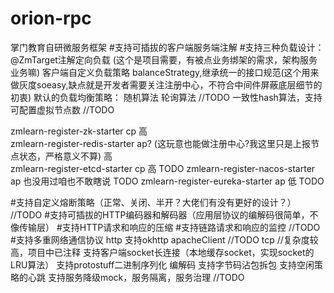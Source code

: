# orion-rpc
掌门教育自研微服务框架
#支持可插拔的客户端服务端注解
#支持三种负载设计：
@ZmTarget注解定向负载 (这个是项目需要，有被点业务绑架的需求，架构服务业务嘛)
客户端自定义负载策略 balanceStrategy,继承统一的接口规范(这个用来做灰度soeasy,缺点就是开发者需要关注注册中心，不符合中间件屏蔽底层细节的初衷)
默认的负载均衡策略：
随机算法
轮询算法   //TODO
一致性hash算法，支持可配置虚拟节点数   //TODO

zmlearn-register-zk-starter   	   cp 	高	
zmlearn-register-redis-starter   	ap? (这玩意也能做注册中心?我这里只是上报节点状态，严格意义不算)  	高	
zmlearn-register-etcd-starter   	cp	高	TODO
zmlearn-register-nacos-starter   	ap	也没用过咱也不敢瞎说	TODO
zmlearn-register-eureka-starter   	ap	低	TODO
                           

#支持自定义熔断策略（正常、关闭、半开？大佬们有没有更好的设计？）     //TODO
#支持可插拔的HTTP编码器和解码器（应用层协议的编解码很简单，不像传输层）
#支持HTTP请求和响应的压缩
#支持链路请求和响应的监控    //TODO
#支持多重网络通信协议
http
支持okhttp
apacheClient  //TODO
tcp   //复杂度较高，项目中已注释
支持客户端socket长连接（本地缓存socket，实现socket的LRU算法）
支持protostuff二进制序列化 编解码
支持字节码沾包拆包
支持空闲策略的心跳
支持服务降级mock，服务隔离，服务治理 //TODO
